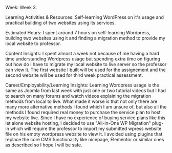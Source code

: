 Week: 
	Week 3.

Learning Activities & Resources: 
	Self-learning WordPress on it's usage and practical building of two websites using its services.

Estimated Hours: 
	I spent around 7 hours on self-learning Wordpress, building two websites using it and finding a migration method to provide my local website to professor.
 
Content Insights: 
	I spent almost a week not because of me having a hard time understanding Wordpress usage but spending extra time on figuring out how do I have to migrate my local website to live server so the professor can view it. The first website I built will be used for the assignement and the second website will be used for third week practical assessment.

Career/Employability/Learning Insights: 
	Learning Wordpress usage is the same as Joomla from last week with just one or two tutorial videos but I had to search on many forums and watch videos explaining the migration methods from local to live. What made it worse is that not only there are many more alternative methods I found which I am unsure of, but also all the methods I found required real money to purchase the service plan to host my website live. Since I have no experience of buying service plans like this let alone website hosting, I decided to use "All-in-One WP Migration" plug-in which will require the professor to import my submitted wpress website file on his empty wordpress website to view it. I avoided using plugins that replace the core CMS functionality like nicepage, Elementor or similar ones as described so I hope I will be safe.
